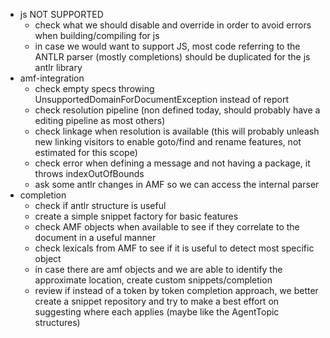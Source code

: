 - js NOT SUPPORTED
  - check what we should disable and override in order to avoid errors when building/compiling for js
  - in case we would want to support JS, most code referring to the ANTLR parser (mostly completions) should be duplicated for the js antlr library
- amf-integration
  - check empty specs throwing UnsupportedDomainForDocumentException instead of report
  - check resolution pipeline (non defined today, should probably have a editing pipeline as most others)
  - check linkage when resolution is available (this will probably unleash new linking visitors to enable goto/find and rename features, not estimated for this scope)
  - check error when defining a message and not having a package, it throws indexOutOfBounds
  - ask some antlr changes in AMF so we can access the internal parser
- completion
  - check if antlr structure is useful
  - create a simple snippet factory for basic features
  - check AMF objects when available to see if they correlate to the document in a useful manner
  - check lexicals from AMF to see if it is useful to detect most specific object
  - in case there are amf objects and we are able to identify the approximate location, create custom snippets/completion
  - review if instead of a token by token completion approach, we better create a snippet repository and try to make a best effort on suggesting where each applies (maybe like the AgentTopic structures)